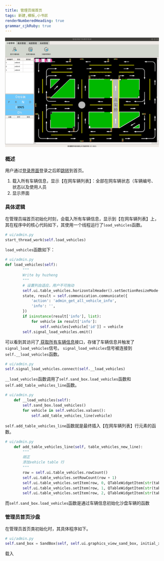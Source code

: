 ```yaml
---
title: 管理员端首页 
tags: 新建,模板,小书匠
renderNumberedHeading: true
grammar_cjkRuby: true
---
```

![管理员端首页](./images/管理员端首页.png)
### 概述
用户通过[登录界面](http://192.168.10.106:8080/project/3?p=249)登录之后即[跳转](http://192.168.10.106:8080/project/3?p=295)到首页。
1. 载入所有车辆信息，显示【在网车辆列表】：全部在网车辆状态（车辆编号、状态以及使用人员
2. 显示界面

### 具体逻辑
在管理员端首页初始化时刻，会载入所有车辆信息，显示到【在网车辆列表】上，其在程序中的核心代码如下，其使用一个线程运行了`load_vehicles`函数。

``` py
# ui/admin.py
start_thread_work(self.load_vehicles)
```

`load_vehicles`函数如下：

``` py
# ui/admin.py
def load_vehicles(self):
        """
        Write by huzheng
        """
        # 设置列自适应，用户不可拖动
        self.ui.table_vehicles.horizontalHeader().setSectionResizeMode(QHeaderView.Stretch)
        state, result = self.communication.communicate({
            'action': 'admin_get_all_vehicle_info',
            'info': '',
        })
        if isinstance(result['info'], list):
            for vehicle in result['info']:
                self.vehicles[vehicle['id']] = vehicle
        self.signal_load_vehicles.emit()
```
可以看到其访问了[ 获取所有车辆信息](http://192.168.10.106:8080/project/3?p=300)接口，存储了车辆信息并触发了`signal_load_vehicles`信号。
`signal_load_vehicles`信号被连接到`self.__load_vehicles`函数。
``` py
# ui/admin.py
self.signal_load_vehicles.connect(self.__load_vehicles)
```
`__load_vehicles`函数调用了`self.sand_box.load_vehicles`函数和`self.add_table_vehicles_line`函数。
``` py
# ui/admin.py
    def __load_vehicles(self):
        self.sand_box.load_vehicles()
        for vehicle in self.vehicles.values():
            self.add_table_vehicles_line(vehicle)
```
`self.add_table_vehicles_line`函数就是最终插入【在网车辆列表】行元素的函数。

``` py
# ui/admin.py
    def add_table_vehicles_line(self, table_vehicles_new_line):
        """
        胡正
        添加vehicle table 行
        """
        row = self.ui.table_vehicles.rowCount()
        self.ui.table_vehicles.setRowCount(row + 1)
        self.ui.table_vehicles.setItem(row, 0, QTableWidgetItem(str(table_vehicles_new_line['id'])))
        self.ui.table_vehicles.setItem(row, 1, QTableWidgetItem(str(table_vehicles_new_line['status'])))
        self.ui.table_vehicles.setItem(row, 2, QTableWidgetItem(str(table_vehicles_new_line['user'])))
```
而`self.sand_box.load_vehicles`函数是通过车辆信息初始化沙盘车辆的函数

### 管理员首页沙盘
在管理员首页类初始化时，其具体程序如下。
``` py
# ui/admin.py
self.sand_box = SandBox(self, self.ui.graphics_view_sand_box, initial_x=-1)
```
载入[](http://192.168.10.106:8080/project/3?p=301)
